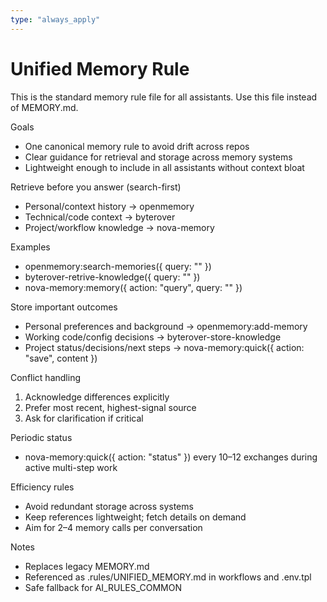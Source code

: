 ```yaml
---
type: "always_apply"
---
```


# Unified Memory Rule

This is the standard memory rule file for all assistants. Use this file instead of MEMORY.md.

Goals
- One canonical memory rule to avoid drift across repos
- Clear guidance for retrieval and storage across memory systems
- Lightweight enough to include in all assistants without context bloat

Retrieve before you answer (search-first)
- Personal/context history → openmemory
- Technical/code context → byterover
- Project/workflow knowledge → nova-memory

Examples
- openmemory:search-memories({ query: "<user question>" })
- byterover-retrive-knowledge({ query: "<technical context>" })
- nova-memory:memory({ action: "query", query: "<project context>" })

Store important outcomes
- Personal preferences and background → openmemory:add-memory
- Working code/config decisions → byterover-store-knowledge
- Project status/decisions/next steps → nova-memory:quick({ action: "save", content })

Conflict handling
1) Acknowledge differences explicitly
2) Prefer most recent, highest-signal source
3) Ask for clarification if critical

Periodic status
- nova-memory:quick({ action: "status" }) every 10–12 exchanges during active multi-step work

Efficiency rules
- Avoid redundant storage across systems
- Keep references lightweight; fetch details on demand
- Aim for 2–4 memory calls per conversation

Notes
- Replaces legacy MEMORY.md
- Referenced as .rules/UNIFIED_MEMORY.md in workflows and .env.tpl
- Safe fallback for AI_RULES_COMMON

